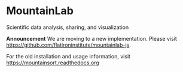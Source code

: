# MountainLab

Scientific data analysis, sharing, and visualization

**Announcement** We are moving to a new implementation. Please visit https://github.com/flatironinstitute/mountainlab-js.

For the old installation and usage information, visit https://mountainsort.readthedocs.org

